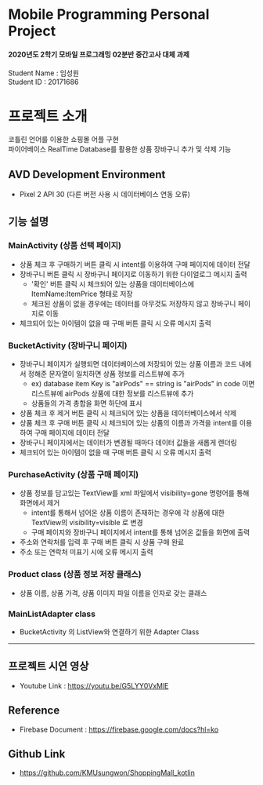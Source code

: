 # Mobile Programming Personal Project

#### 2020년도 2학기 모바일 프로그래밍 02분반 중간고사 대체 과제
Student Name : 임성원<br>
Student ID : 20171686

# 프로젝트 소개

코틀린 언어를 이용한 쇼핑몰 어플 구현<br>
파이어베이스 RealTime Database를 활용한 상품 장바구니 추가 및 삭제 기능

## AVD Development Environment
* Pixel 2 API 30 (다른 버전 사용 시 데이터베이스 연동 오류)

## 기능 설명
### MainActivity (상품 선택 페이지)
* 상품 체크 후 구매하기 버튼 클릭 시 intent를 이용하여 구매 페이지에 데이터 전달
* 장바구니 버튼 클릭 시 장바구니 페이지로 이동하기 위한 다이얼로그 메시지 출력
  * '확인' 버튼 클릭 시 체크되어 있는 상품을 데이터베이스에 ItemName:ItemPrice 형태로 저장
  * 체크된 상품이 없을 경우에는 데이터를 아무것도 저장하지 않고 장바구니 페이지로 이동
* 체크되어 있는 아이템이 없을 때 구매 버튼 클릭 시 오류 메시지 출력
### BucketActivity (장바구니 페이지)
* 장바구니 페이지가 실행되면 데이터베이스에 저장되어 있는 상품 이름과 코드 내에서 정해준 문자열이 일치하면 상품 정보를 리스트뷰에 추가
  * ex) database item Key is "airPods" == string is "airPods" in code 이면 리스트뷰에 airPods 상품에 대한 정보를 리스트뷰에 추가
  * 상품들의 가격 총합을 화면 하단에 표시
* 상품 체크 후 제거 버튼 클릭 시 체크되어 있는 상품을 데이터베이스에서 삭제
* 상품 체크 후 구매 버튼 클릭 시 체크되어 있는 상품의 이름과 가격을 intent를 이용하여 구매 페이지에 데이터 전달
* 장바구니 페이지에서는 데이터가 변경될 때마다 데이터 값들을 새롭게 렌더링
* 체크되어 있는 아이템이 없을 때 구매 버튼 클릭 시 오류 메시지 출력
### PurchaseActivity (상품 구매 페이지)
* 상품 정보를 담고있는 TextView를 xml 파일에서 visibility=gone 명령어를 통해 화면에서 제거
  * intent를 통해서 넘어온 상품 이름이 존재하는 경우에 각 상품에 대한 TextView의 visibility=visible 로 변경
  * 구매 페이지와 장바구니 페이지에서 intent를 통해 넘어온 값들을 화면에 출력
* 주소와 연락처를 입력 후 구매 버튼 클릭 시 상품 구매 완료
* 주소 또는 연락처 미표기 시에 오류 메시지 출력
### Product class (상품 정보 저장 클래스)
* 상품 이름, 상품 가격, 상품 이미지 파일 이름을 인자로 갖는 클래스
### MainListAdapter class
* BucketActivity 의 ListView와 연결하기 위한 Adapter Class
---
## 프로젝트 시연 영상
* Youtube Link : https://youtu.be/G5LYY0VxMlE
## Reference
* Firebase Document : https://firebase.google.com/docs?hl=ko
## Github Link
* https://github.com/KMUsungwon/ShoppingMall_kotlin
